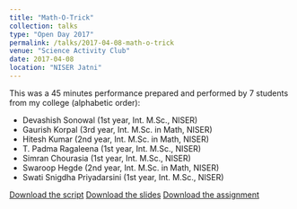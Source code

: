 ```yaml
---
title: "Math-O-Trick"
collection: talks
type: "Open Day 2017"
permalink: /talks/2017-04-08-math-o-trick
venue: "Science Activity Club"
date: 2017-04-08
location: "NISER Jatni"
---
```


This was a 45 minutes performance prepared and performed by 7 students from my college (alphabetic order):
* Devashish Sonowal (1st year, Int. M.Sc., NISER)
* Gaurish Korpal (3rd year, Int. M.Sc. in Math, NISER)
* Hitesh Kumar (2nd year, Int. M.Sc. in Math, NISER)
* T. Padma Ragaleena (1st year, Int. M.Sc., NISER)
* Simran Chourasia (1st year, Int. M.Sc., NISER)
* Swaroop Hegde (2nd year, Int. M.Sc. in Math, NISER)
* Swati Snigdha Priyadarsini (1st year, Int. M.Sc., NISER)

[Download the script](http://gkorpal.github.io/)
[Download the slides](http://gkorpal.github.io/)
[Download the assignment](http://gkorpal.github.io/)
